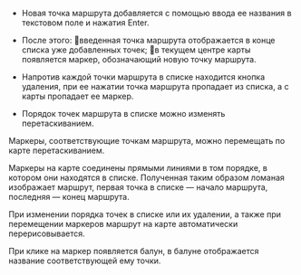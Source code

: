 + Новая точка маршрута добавляется с помощью ввода ее названия в текстовом поле и нажатия Enter.

+ После этого:
  введенная точка маршрута отображается в конце списка уже добавленных точек;
  в текущем центре карты появляется маркер, обозначающий новую точку маршрута.

+ Напротив каждой точки маршрута в списке находится кнопка удаления, при ее нажатии точка маршрута пропадает из списка, а с карты пропадает ее маркер.

+ Порядок точек маршрута в списке можно изменять перетаскиванием.

Маркеры, соответствующие точкам маршрута, можно перемещать по карте перетаскиванием. 

Маркеры на карте соединены прямыми линиями в том порядке, в котором они находятся в списке. Полученная таким образом ломаная изображает маршрут, первая точка в списке — начало маршрута, последняя — конец маршрута.

При изменении порядка точек в списке или их удалении, а также при перемещении маркеров маршрут на карте автоматически перерисовывается.

При клике на маркер появляется балун, в балуне отображается название соответствующей ему точки.
